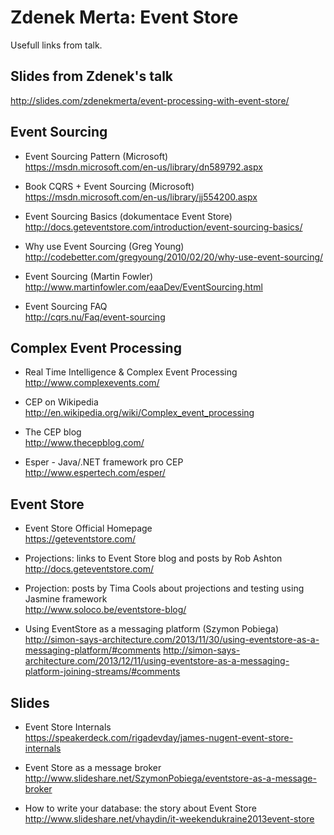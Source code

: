 # Zdenek Merta: Event Store

Usefull links from talk.

## Slides from Zdenek's talk

http://slides.com/zdenekmerta/event-processing-with-event-store/
 
## Event Sourcing

- Event Sourcing Pattern (Microsoft)  
  https://msdn.microsoft.com/en-us/library/dn589792.aspx
 
- Book CQRS + Event Sourcing (Microsoft)  
  https://msdn.microsoft.com/en-us/library/jj554200.aspx
 
- Event Sourcing Basics (dokumentace Event Store)  
  http://docs.geteventstore.com/introduction/event-sourcing-basics/
 
- Why use Event Sourcing (Greg Young)  
  http://codebetter.com/gregyoung/2010/02/20/why-use-event-sourcing/
 
- Event Sourcing (Martin Fowler)  
  http://www.martinfowler.com/eaaDev/EventSourcing.html
 
- Event Sourcing FAQ  
  http://cqrs.nu/Faq/event-sourcing

## Complex Event Processing

- Real Time Intelligence & Complex Event Processing  
  http://www.complexevents.com/
 
- CEP on Wikipedia  
  http://en.wikipedia.org/wiki/Complex_event_processing
 
- The CEP blog  
  http://www.thecepblog.com/
 
- Esper - Java/.NET framework pro CEP  
  http://www.espertech.com/esper/
 
## Event Store

- Event Store Official Homepage  
  https://geteventstore.com/
 
- Projections: links to Event Store blog and posts by Rob Ashton  
  http://docs.geteventstore.com/
 
- Projection: posts by Tima Cools about projections and testing using Jasmine framework  
  http://www.soloco.be/eventstore-blog/
 
- Using EventStore as a messaging platform (Szymon Pobiega)  
  http://simon-says-architecture.com/2013/11/30/using-eventstore-as-a-messaging-platform/#comments
  http://simon-says-architecture.com/2013/12/11/using-eventstore-as-a-messaging-platform-joining-streams/#comments

## Slides

- Event Store Internals  
   https://speakerdeck.com/rigadevday/james-nugent-event-store-internals
 
- Event Store as a message broker  
  http://www.slideshare.net/SzymonPobiega/eventstore-as-a-message-broker
 
- How to write your database: the story about Event Store  
  http://www.slideshare.net/vhaydin/it-weekendukraine2013event-store
 
 
